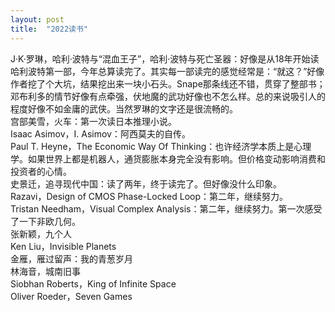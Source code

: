 ```yaml
---
layout: post
title:  "2022读书"
---
```


J·K·罗琳，哈利·波特与“混血王子”，哈利·波特与死亡圣器：好像是从18年开始读哈利波特第一部，今年总算读完了。其实每一部读完的感觉经常是：“就这？”好像作者挖了个大坑，结果挖出来一块小石头。Snape那条线还不错，贯穿了整部书；邓布利多的情节好像有点牵强，伏地魔的武功好像也不怎么样。总的来说吸引人的程度好像不如金庸的武侠。当然罗琳的文字还是很流畅的。  
宫部美雪，火车：第一次读日本推理小说。  
Isaac Asimov，I. Asimov：阿西莫夫的自传。  
Paul T. Heyne，The Economic Way Of Thinking：也许经济学本质上是心理学。如果世界上都是机器人，通货膨胀本身完全没有影响。但价格变动影响消费和投资者的心情。  
史景迁，追寻现代中国：读了两年，终于读完了。但好像没什么印象。  
Razavi，Design of CMOS Phase-Locked Loop：第二年，继续努力。  
Tristan Needham，Visual Complex Analysis：第二年，继续努力。第一次感受了一下非欧几何。  
张新颖，九个人  
Ken Liu，Invisible Planets  
金雁，雁过留声：我的青葱岁月  
林海音，城南旧事  
Siobhan Roberts，King of Infinite Space  
Oliver Roeder，Seven Games  






